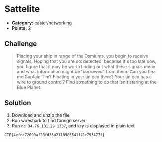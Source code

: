 # Sattelite

* **Category:** easier/networking
* **Points:** 2

## Challenge

> Placing your ship in range of the Osmiums, you begin to receive signals. Hoping that you are not detected, because it's too late now, you figure that it may be worth finding out what these signals mean and what information might be "borrowed" from them. Can you hear me Captain Tim? Floating in your tin can there? Your tin can has a wire to ground control? Find something to do that isn't staring at the Blue Planet.

## Solution
1. Download and unzip the file
2. Run wireshark to find foreign server
3. Run `nc 34.76.101.29 1337`, and key is displayed in plain text

```
CTF{4efcc72090af28fd33a2118985541f92e793477f}
```
